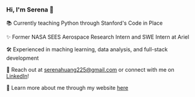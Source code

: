 ### Hi, I'm Serena 👋

📚 Currently teaching Python through Stanford's Code in Place

✨ Former NASA SEES Aerospace Research Intern and SWE Intern at Ariel

🛠️ Experienced in maching learning, data analysis, and full-stack development

💌 Reach out at serenahuang225@gmail.com or connect with me on [LinkedIn](https://www.linkedin.com/in/serenahuang225)!

🔗 Learn more about me through my website [here](https://serenahuang.vercel.app/)

<!--
**serenahuang225/serenahuang225** is a ✨ _special_ ✨ repository because its `README.md` (this file) appears on your GitHub profile.

Here are some ideas to get you started:

- 🔭 I’m currently working on ...
- 🌱 I’m currently learning ...
- 👯 I’m looking to collaborate on ...
- 🤔 I’m looking for help with ...
- 💬 Ask me about ...
- 📫 How to reach me: [serenahuang225@gmail.com]
- 😄 Pronouns: ...
- ⚡ Fun fact: ...
-->
